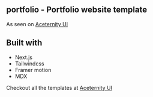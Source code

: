 ## portfolio - Portfolio website template

As seen on [Aceternity UI](https://ui.aceternity.com/templtes/portfolio)

## Built with
- Next.js
- Tailwindcss
- Framer motion
- MDX

Checkout all the templates at [Aceternity UI](https://ui.aceternity.com/templates)
